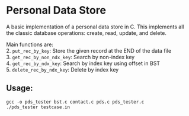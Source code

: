 # Personal Data Store

A basic implementation of a personal data store in C. This implements all the classic database operations: create, read, update, and delete.

Main functions are:  
2. `put_rec_by_key`: Store the given record at the END of the data file  
3. `get_rec_by_non_ndx_key`: Search by non-index key  
4. `get_rec_by_ndx_key`: Search by index key using offset in BST  
5. `delete_rec_by_ndx_key`: Delete by index key  

## Usage:
```
gcc -o pds_tester bst.c contact.c pds.c pds_tester.c
./pds_tester testcase.in
```
